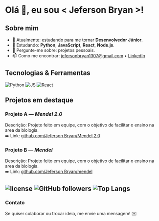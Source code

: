 # Olá 👋, eu sou < Jeferson Bryan >!

## Sobre mim
- 🔭 Atualmente: estudando para me tornar **Desenvolvedor Júnior**.
- 🌱 Estudando: **Python**, **JavaScript**, **React**, **Node.js**.
- 💬 Pergunte-me sobre: projetos pessoais.
- 📫 Como me encontrar: <jefersonbryan1307@gmail.com> • [LinkedIn](<https://www.linkedin.com/in/jeferson-bryan-58265230b/>)

## Tecnologias & Ferramentas
![Python](https://img.shields.io/badge/Python-3776AB?style=for-the-badge&logo=python&logoColor=white)
![JS](https://img.shields.io/badge/JavaScript-F7DF1E?style=for-the-badge&logo=javascript&logoColor=black)
![React](https://img.shields.io/badge/React-61DAFB?style=for-the-badge&logo=react&logoColor=black)

## Projetos em destaque
### Projeto A — *Mendel 2.0*
Descrição: Projeto feito em equipe, com o objetivo de facilitar o ensino na area da biologia.  
➡️ Link: [github.com/Jeferson Bryan/Mendel 2.0](https://github.com/AlessandroSilvaS/Mendel-2.0)

### Projeto B — *Mendel*
Descrição: Projeto feito em equipe, com o objetivo de facilitar o ensino na area da biologia.  
➡️ Link: [github.com/Jeferson Bryan/mendel](https://github.com/Matheus1415/Mendel)


![license](https://img.shields.io/badge/license-MIT-green)
![GitHub followers](https://img.shields.io/github/followers/SEU_USUARIO?label=Seguidores&style=social)
![Top Langs](https://img.shields.io/badge/langs-Python%20%7C%20JS-blue)
---


### Contato
Se quiser colaborar ou trocar ideia, me envie uma mensagem! ✉️

